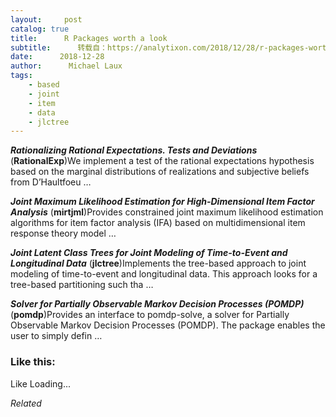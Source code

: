 ```yaml
---
layout:     post
catalog: true
title:      R Packages worth a look
subtitle:      转载自：https://analytixon.com/2018/12/28/r-packages-worth-a-look-1380/
date:      2018-12-28
author:      Michael Laux
tags:
    - based
    - joint
    - item
    - data
    - jlctree
---
```


***Rationalizing Rational Expectations. Tests and Deviations*** (**RationalExp**)We implement a test of the rational expectations hypothesis based on the marginal distributions of realizations and subjective beliefs from D’Haultfoeu …

***Joint Maximum Likelihood Estimation for High-Dimensional Item Factor Analysis*** (**mirtjml**)Provides constrained joint maximum likelihood estimation algorithms for item factor analysis (IFA) based on multidimensional item response theory model …

***Joint Latent Class Trees for Joint Modeling of Time-to-Event and Longitudinal Data*** (**jlctree**)Implements the tree-based approach to joint modeling of time-to-event and longitudinal data. This approach looks for a tree-based partitioning such tha …

***Solver for Partially Observable Markov Decision Processes (POMDP)*** (**pomdp**)Provides an interface to pomdp-solve, a solver for Partially Observable Markov Decision Processes (POMDP). The package enables the user to simply defin …





### Like this:

Like Loading...


*Related*


